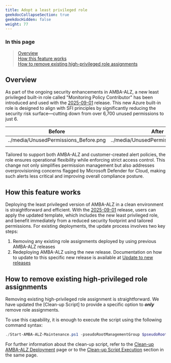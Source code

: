```yaml
---
title: Adopt a least privileged role
geekdocCollapseSection: true
geekdocHidden: false
weight: 77
---
```


### In this page

> [Overview](#overview) </br>
> [How this feature works](#how-this-feature-works) </br>
> [How to remove existing high-privileged role assignments](#how-to-remove-existing-high-privileged-role-assignments) </br>

## Overview

As part of the ongoing security enhancements in AMBA-ALZ, a new least privileged built-in role called "Monitoring Policy Contributor" has been introduced and used with the [2025-09-01](../../Overview/Whats-New#2025-09-01) release. This new Azure built-in role is designed to align with SFI principles by significantly reducing the security risk surface—cutting down from over 6,700 unused permissions to just 6.

| Before                                | After                                |
| ------------------------------------- | ------------------------------------ |
| ../media/UnusedPermissions_Before.png | ../media/UnusedPermissions_After.png |
|                                       |                                      |

 Tailored to support both AMBA-ALZ and customer-created alert policies, the role ensures operational flexibility while enforcing strict access control. This change not only simplifies permission management but also addresses overprovisioning concerns flagged by Microsoft Defender for Cloud, making such alerts less critical and improving overall compliance posture.

## How this feature works

Deploying the least privileged version of AMBA-ALZ in a clean environment is straightforward and efficient. With the [2025-09-01](../../Overview/Whats-New#2025-09-01) release, users can apply the updated template, which includes the new least privileged role, and benefit immediately from a reduced security footprint and tailored permissions. For existing deployments, the update process involves two key steps:

1. Removing any existing role assignments deployed by using previous AMBA-ALZ releases
2. Redeploying AMBA-ALZ using the new release. Documentation on how to update to this specific new release is available at [Update to new releases](../../HowTo/UpdateToNewReleases/Update_to_release_2025-09-01)

## How to remove existing high-privileged role assignments

Removing existing high-privileged role assignment is straightforward. We have updated the [Clean-up Script] to provide a specific option to ***only*** remove role assignments.

To use this capability, it is enough to execute the script using the following command syntax:

```powershell
./Start-AMBA-ALZ-Maintenance.ps1 -pseudoRootManagementGroup $pseudoRootManagementGroup -cleanItems RoleAssignments
```

For further information about the clean-up script, refer to the [Clean-up AMBA-ALZ Deployment](../Cleaning-up-a-Deployment) page or to the [Clean-up Script Execution](../Cleaning-up-a-Deployment#clean-up-script-execution) section in the same page.
